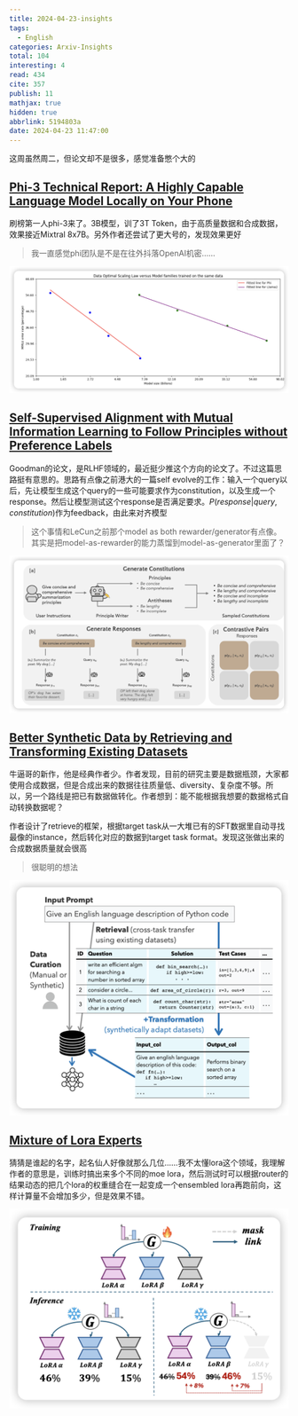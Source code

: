 ```yaml
---
title: 2024-04-23-insights
tags:
  - English
categories: Arxiv-Insights
total: 104
interesting: 4
read: 434
cite: 357
publish: 11
mathjax: true
hidden: true
abbrlink: 5194803a
date: 2024-04-23 11:47:00
---
```


这周虽然周二，但论文却不是很多，感觉准备憋个大的

## [Phi-3 Technical Report: A Highly Capable Language Model Locally on Your Phone](https://arxiv.org/pdf/2404.14219.pdf)

刷榜第一人phi-3来了。3B模型，训了3T Token，由于高质量数据和合成数据，效果接近Mixtral 8x7B。另外作者还尝试了更大号的，发现效果更好

> 我一直感觉phi团队是不是在往外抖落OpenAI机密……

<img src="../../files/images/arxiv-insights/2024-04-22-04-26/phi-3.png">



## [Self-Supervised Alignment with Mutual Information Learning to Follow Principles without Preference Labels](https://arxiv.org/pdf/2404.14313.pdf)

Goodman的论文，是RLHF领域的，最近挺少推这个方向的论文了。不过这篇思路挺有意思的。思路有点像之前港大的一篇self evolve的工作：输入一个query以后，先让模型生成这个query的一些可能要求作为constitution，以及生成一个response。然后让模型测试这个response是否满足要求。$P(response|query, constitution)$作为feedback，由此来对齐模型

> 这个事情和LeCun之前那个model as both rewarder/generator有点像。其实是把model-as-rewarder的能力蒸馏到model-as-generator里面了？

<img src="../../files/images/arxiv-insights/2024-04-22-04-26/constitutions.png">



## [Better Synthetic Data by Retrieving and Transforming Existing Datasets](https://arxiv.org/pdf/2404.14361.pdf)

牛逼哥的新作，他是经典作者少。作者发现，目前的研究主要是数据瓶颈，大家都使用合成数据，但是合成出来的数据往往质量低、diversity、复杂度不够。所以，另一个路线是把已有数据做转化。作者想到：能不能根据我想要的数据格式自动转换数据呢？

作者设计了retrieve的框架，根据target task从一大堆已有的SFT数据里自动寻找最像的instance，然后转化对应的数据到target task format。发现这张做出来的合成数据质量就会很高

> 很聪明的想法

<img src="../../files/images/arxiv-insights/2024-04-22-04-26/synthetic.png">



## [Mixture of Lora Experts](https://arxiv.org/pdf/2404.13628.pdf)

猜猜是谁起的名字，起名仙人好像就那么几位……我不太懂lora这个领域，我理解作者的意思是，训练时搞出来多个不同的moe lora，然后测试时可以根据router的结果动态的把几个lora的权重缝合在一起变成一个ensembled lora再跑前向，这样计算量不会增加多少，但是效果不错。

<img src="../../files/images/arxiv-insights/2024-04-22-04-26/mol.png" style="zoom:50%;" >

